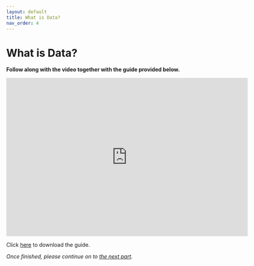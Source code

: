 ```yaml
---
layout: default
title: What is Data?
nav_order: 4
---
```


# What is Data?
**Follow along with the video together with the guide provided below.**

<iframe height="420" width="640" allowfullscreen frameborder=0 src="https://echo360.ca/media/2f42a7e1-3065-4701-bfb4-242b0963804a/public?autoplay=false&automute=false"></iframe>

Click [here](https://github.com/scds/building-feminist-data/blob/main/assets/data/Sinders_Workshop_Video_2.docx?raw=true) to download the guide.

*Once finished, please continue on to [the next part](part-3).*
